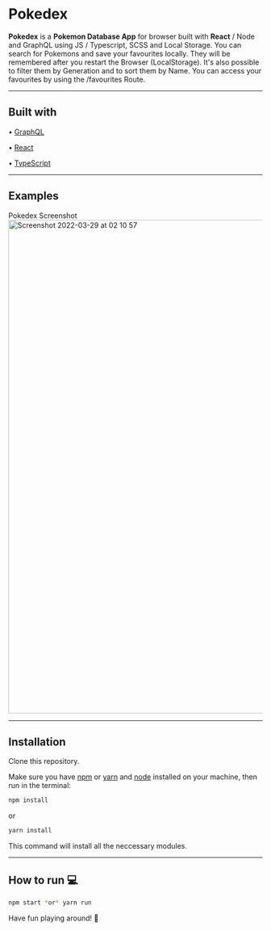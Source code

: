 # Pokedex

**Pokedex** is a **Pokemon Database App** for browser built with **React** / Node and GraphQL using JS / Typescript, SCSS and Local Storage. You can search for Pokemons and save your favourites locally. They will be remembered after you restart the Browser (LocalStorage). It's also possible to filter them by Generation and to sort them by Name. You can access your favourites by using the /favourites Route.


---

## Built with

• [GraphQL](https://graphql.org/)

• [React](https://reactjs.org/)

• [TypeScript](https://www.typescriptlang.org/)

---

## Examples

Pokedex Screenshot<img width="978" alt="Screenshot 2022-03-29 at 02 10 57" src="https://user-images.githubusercontent.com/78150333/160507546-b82444d7-4660-4873-a79d-b465deaaeec4.png">

---

## Installation

Clone this repository.

Make sure you have [npm](https://www.npmjs.com/) or [yarn](https://yarnpkg.com/) and [node](https://nodejs.org/en/) installed on your machine, then run in the terminal:

```bash
npm install
```

or

```bash
yarn install
```

This command will install all the neccessary modules.

---

## How to run :computer:

```bash
npm start *or* yarn run
```

Have fun playing around! :movie_camera:
